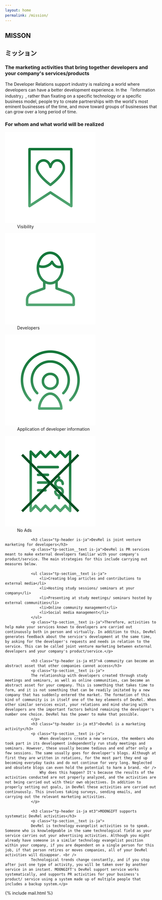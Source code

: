 ```yaml
---
layout: home
permalink: /mission/
---
```


<section class="tp-section tp-section">
	<div class="container mt9">
		<div class="row">
			<div class="col-md-3">
				<div class="tp-section-header">
					<h2 class="tp-section-header__title">MISSON</h2>
					<h2 class="tp-section-header__title-ja is-ja">ミッション</h2>
				</div>
			</div>
			<div class="col-md-9">
				<h3 class="tp-header is-ja">The marketing activities that bring together developers and your company's services/products</h3>
				<p class="tp-section__text is-ja tp-section__text--pc">The Developer Relations support industry is realizing a world where developers can have a better development experience. In the 「Information industry」, rather than fixating on a specific technology or a specific business model, people try to create partnerships with the world's most eminent businesses of the time, and move toward groups of businesses that can grow over a long period of time. </p>
				<h3 class="tp-header is-en">For whom and what world will be realized</h3>
				<div class="missionIcons clearfix mb5">
					<dl class="missionIcons__item">
						<dt><img src="/assets/images/mission_mark01.png" alt="Visibility"/></dt>
						<dd class="is-ja">Visibility</dd>
					</dl>
					<dl class="missionIcons__item">
						<dt><img src="/assets/images/mission_mark02.png" alt="Developers"/></dt>
						<dd class="is-ja">Developers</dd>
					</dl>
					<dl class="missionIcons__item">
						<dt><img src="/assets/images/mission_mark03.png" alt="Application of developer information"/></dt>
						<dd class="is-ja">Application of developer information</dd>
					</dl>
					<dl class="missionIcons__item">
						<dt><img src="/assets/images/mission_mark04.png" alt="No Advertising budget"/></dt>
						<dd class="is-ja">No Ads</dd>
					</dl>
				</div><!--//.missionIcons-->



				<h3 class="tp-header is-ja">DevRel is joint venture marketing for developers</h3>
				<p class="tp-section__text is-ja">DevRel is PR services meant to make external developers familiar with your company's product/service. The main strategies for this include carrying out measures below.
				
				<ul class="tp-section__text is-ja">
					<li>Creating blog articles and contributions to external media</li>
					<li>Hosting study sessions/ seminars at your company</li>
					<li>Presenting at study meetings/ seminars hosted by external communities</li>
					<li>Online community management</li>
					<li>Social media management</li>
				</ul>
				<p class="tp-section__text is-ja">Therefore, activities to help make your services known to developers are carried out continuously both in person and virtually. In addition to this, DevRel generates feedback about the service's development at the same time, by asking for the developer's requests and needs in relation to the service. This can be called joint venture marketing between external developers and your company's product/service.</p>
				
				<h3 class="tp-header is-ja mt3">A community can become an abstract asset that other companies cannot access</h3>
				<p class="tp-section__text is-ja">
				The relationship with developers created through study meetings and seminars, as well as online communities, can become an abstract asset for your company. This is something that takes time to form, and it is not something that can be readily imitated by a new company that has suddenly entered the market. The formation of this kind of community is in itself one of the key elements of DevRel. When other similar services exist, your relations and mind sharing with developers are the important factors behind remaining the developer's number one choice. DevRel has the power to make that possible. 
				</p>
				<h3 class="tp-header is-ja mt3">DevRel is a marketing activity</h3>
				<p class="tp-section__text is-ja">
					When developers create a new service, the members who took part in its development independently run study meetings and seminars. However, these usually become tedious and end after only a few sessions. The same usually goes for developer's blogs. Although at first they are written in rotations, for the most part they end up becoming everyday tasks and do not continue for very long. Neglected and obsolete blogs can even hold the potential to harm a brand. <br />
					Why does this happen? It's because the results of the activities conducted are not properly analyzed, and the activities are not being carried out with their own objectives. In addition to properly setting out goals, in DevRel these activities are carried out continuously. This involves taking surveys, sending emails, and carrying out the relevant marketing activities.  
				</p>

				<h3 class="tp-header is-ja mt3">MOONGIFT supports systematic DevRel activities</h3>
				<p class="tp-section__text is-ja">
				DevRel is technology evangelist activities so to speak. Someone who is knowledgeable in the same technological field as your service carries out your advertising activities. Although you might already have someone in a similar technology evangelist position within your company, if you are dependent on a single person for this job, if that person retires or moves companies, all of your DevRel activities will disappear. <br />
				Technological trends change constantly, and if you stop after just one type of activity, you will be taken over by another service in an instant. MOONGIFT's DevRel support service works systematically, and supports PR activities for your business's product/ service using a system made up of multiple people that includes a backup system.</p>

{% include mail.html %}
